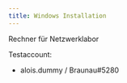 ```yaml
---
title: Windows Installation
---
```


Rechner für Netzwerklabor

Testaccount:

- alois.dummy / Braunau#5280

